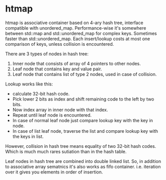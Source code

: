 # htmap

htmap is associative container based on 4-ary hash tree, interface compatible with unordered_map.
Performance-wise it's somewhere between std::map and std::unordered_map for complex keys.
Sometimes faster than std::unordered_map.
Each insert/lookup costs at most one comparison of keys, unless collision is encountered.

There are 3 types of nodes in hash tree:

  1. Inner node that consists of array of 4 pointers to other nodes.
  2. Leaf node that contains key and value pair.
  3. Leaf node that contains list of type 2 nodes, used in case of collision.

Lookup works like this:  

  * calculate 32-bit hash code.
  * Pick lower 2 bits as index and shift remaining code to the left by two bits.
  * Now index array in inner node with that index.
  * Repeat until leaf node is encountered.
  * In case of normal leaf node just compare lookup key with the key in node.
  * In case of list leaf node, traverse the list and compare lookup key with the keys in list.

However, collision in hash tree means equality of two 32-bit hash codes.
Which is much much rares sutiation than in the hash table.

Leaf nodes in hash tree are combined into double linked list.
So, in addition to associative array sematnics it's also works as fifo container.
i.e. iteration over it gives you elements in order of insertion.

